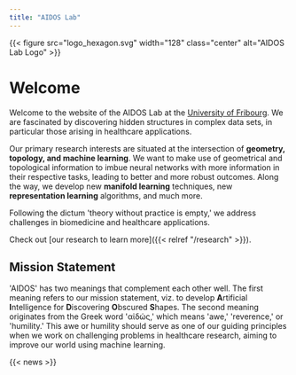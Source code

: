 ```yaml
---
title: "AIDOS Lab"
---
```


{{< figure src="logo_hexagon.svg" width="128" class="center" alt="AIDOS Lab Logo" >}}

# Welcome

Welcome to the website of the AIDOS Lab at the [University of
Fribourg](https://www.unifr.ch).
We are fascinated by
discovering hidden structures in complex data sets, in particular those
arising in healthcare applications.

Our primary research interests are situated at the intersection of
**geometry, topology, and machine learning**.
We want to make use of geometrical and
topological information to imbue
neural networks with more information in their respective tasks, leading
to better and more robust outcomes.
Along the way, we develop new **manifold learning** techniques, new
**representation learning** algorithms, and much more.

Following the dictum 'theory without practice is empty,' we
address challenges in biomedicine and healthcare
applications.

Check out [our research to learn more]({{< relref "/research" >}}).

## Mission Statement

'AIDOS' has two meanings that complement each other well.  The first
meaning refers to our mission statement, viz. to develop **A**rtificial
**I**ntelligence for **D**iscovering **O**bscured **S**hapes.  The
second meaning originates from the Greek word 'αἰδώς,' which means
'awe,' 'reverence,' or 'humility.' This awe or humility should serve as
one of our guiding principles when we work on challenging problems in
healthcare research, aiming to improve our world using machine
learning. 

{{< news >}}
